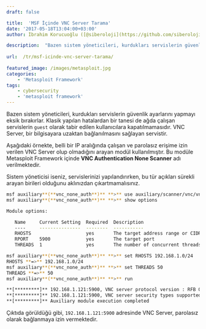 ```yaml
---
draft: false

title:  'MSF İçinde VNC Server Tarama'
date: '2017-05-18T13:04:00+03:00'
author: İbrahim Korucuoğlu ([@siberoloji](https://github.com/siberoloji))

description:  "Bazen sistem yöneticileri, kurdukları servislerin güvenlik ayarlarını yapmayı eksik bırakırlar. Klasik yapılan hatalardan bir tanesi de ağda çalışan servislerin\_guest\_olarak tabir edilen kullanıcılara kapatılmamasıdır. VNC Server, bir bilgisayara uzaktan bağlanılmasını sağlayan servistir." 
 
url:  /tr/msf-icinde-vnc-server-tarama/
 
featured_image: /images/metasploit.jpg
categories:
    - 'Metasploit Framework'
tags:
    - cybersecurity
    - 'metasploit framework'
---
```



Bazen sistem yöneticileri, kurdukları servislerin güvenlik ayarlarını yapmayı eksik bırakırlar. Klasik yapılan hatalardan bir tanesi de ağda çalışan servislerin `guest` olarak tabir edilen kullanıcılara kapatılmamasıdır. VNC Server, bir bilgisayara uzaktan bağlanılmasını sağlayan servistir.



Aşağıdaki örnekte, belli bir IP aralığında çalışan ve parolasız erişime izin verilen VNC Server olup olmadığını arayan modül kullanılmıştır. Bu modüle Metasploit Framework içinde **VNC Authentication None Scanner** adı verilmektedir.



Sistem yöneticisi iseniz, servislerinizi yapılandırırken, bu tür açıkları sürekli arayan birileri olduğunu aklınızdan çıkartmamalısınız.


```bash
msf auxiliary**(**vnc_none_auth**)** **>** use auxiliary/scanner/vnc/vnc_none_auth
msf auxiliary**(**vnc_none_auth**)** **>** show options

Module options:

   Name     Current Setting  Required  Description
   ----     ---------------  --------  -----------
   RHOSTS                    yes       The target address range or CIDR identifier
   RPORT    5900             yes       The target port
   THREADS  1                yes       The number of concurrent threads

msf auxiliary**(**vnc_none_auth**)** **>** set RHOSTS 192.168.1.0/24
RHOSTS **=>** 192.168.1.0/24
msf auxiliary**(**vnc_none_auth**)** **>** set THREADS 50
THREADS **=>** 50
msf auxiliary**(**vnc_none_auth**)** **>** run

**[*********]** 192.168.1.121:5900, VNC server protocol version : RFB 003.008
**[*********]** 192.168.1.121:5900, VNC server security types supported : None, free access!
**[*********]** Auxiliary module execution completed
```



Çıktıda görüldüğü gibi, `192.168.1.121:5900` adresinde VNC Server, parolasız olarak bağlanmaya izin vermektedir.

